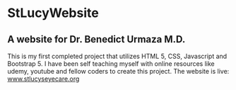 # StLucyWebsite
A website for Dr. Benedict Urmaza M.D.
----
This is my first completed project that utilizes HTML 5, CSS, Javascript and Bootstrap 5.
I have been self teaching myself with online resources like udemy, youtube and fellow coders to create this project.
The website is live: www.stlucyseyecare.org

